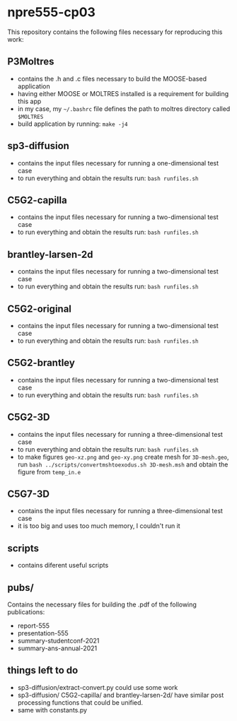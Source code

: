 # npre555-cp03

This repository contains the following files necessary for reproducing this work:

## P3Moltres

* contains the .h and .c files necessary to build the MOOSE-based application
* having either MOOSE or MOLTRES installed is a requirement for building this app
* in my case, my ```~/.bashrc``` file defines the path to moltres directory called ```$MOLTRES```
* build application by running: ```make -j4```


## sp3-diffusion

* contains the input files necessary for running a one-dimensional test case
* to run everything and obtain the results run: ```bash runfiles.sh```


## C5G2-capilla

* contains the input files necessary for running a two-dimensional test case
* to run everything and obtain the results run: ```bash runfiles.sh```


## brantley-larsen-2d

* contains the input files necessary for running a two-dimensional test case
* to run everything and obtain the results run: ```bash runfiles.sh```


## C5G2-original

* contains the input files necessary for running a two-dimensional test case
* to run everything and obtain the results run: ```bash runfiles.sh```


## C5G2-brantley

* contains the input files necessary for running a two-dimensional test case
* to run everything and obtain the results run: ```bash runfiles.sh```


## C5G2-3D

* contains the input files necessary for running a three-dimensional test case
* to run everything and obtain the results run: ```bash runfiles.sh```
* to make figures ```geo-xz.png``` and ```geo-xy.png``` create mesh for ```3D-mesh.geo```, run ```bash ../scripts/convertmshtoexodus.sh 3D-mesh.msh``` and obtain the figure from ```temp_in.e```


## C5G7-3D

* contains the input files necessary for running a three-dimensional test case
* it is too big and uses too much memory, I couldn't run it


## scripts

* contains diferent useful scripts


## pubs/

Contains the necessary files for building the .pdf of the following publications:
* report-555
* presentation-555
* summary-studentconf-2021
* summary-ans-annual-2021


## things left to do

* sp3-diffusion/extract-convert.py could use some work
* sp3-diffusion/ C5G2-capilla/ and brantley-larsen-2d/ have similar post processing functions that could be unified.
* same with constants.py
